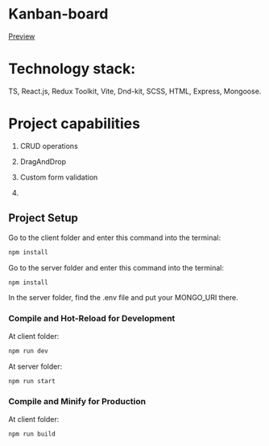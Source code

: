 # Kanban-board

[Preview](https://kanban-board-client.onrender.com/)

# Technology stack:

TS, React.js, Redux Toolkit, Vite, Dnd-kit, SCSS, HTML, Express, Mongoose.

# Project capabilities

1. CRUD operations

2. DragAndDrop

3. Custom form validation

4. 

## Project Setup
Go to the client folder and enter this command into the terminal:

```sh
npm install
```

Go to the server folder and enter this command into the terminal:

```sh
npm install
```

In the server folder, find the .env file and put your MONGO_URI there.

### Compile and Hot-Reload for Development

At client folder:

```sh
npm run dev
```

At server folder:

```sh
npm run start
```

### Compile and Minify for Production

At client folder:

```sh
npm run build
```
